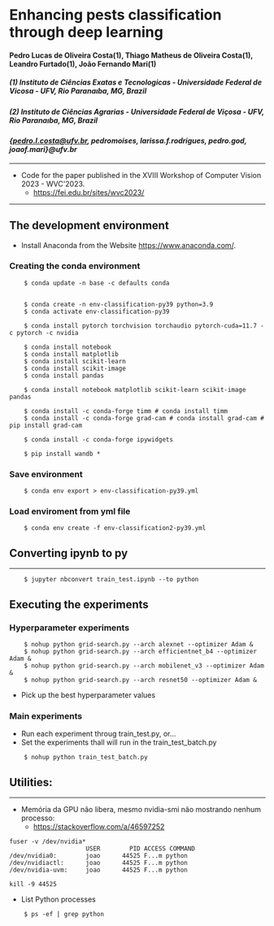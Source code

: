 # Enhancing pests classification through deep learning

#### Pedro Lucas de Oliveira Costa(1), Thiago Matheus de Oliveira Costa(1), Leandro Furtado(1), João Fernando Mari(1)

##### (1) Instituto de Ciências Exatas e Tecnologicas - Universidade Federal de Vicosa - UFV, Rio Paranaıba, MG, Brazil
##### (2) Instituto de Ciências Agrarias - Universidade Federal de Viçosa - UFV, Rio Paranaıba, MG, Brazil

#### *{pedro.l.costa@ufv.br, pedromoises, larissa.f.rodrigues, pedro.god, joaof.mari}@ufv.br*
---

* Code for the paper published in the XVIII Workshop of Computer Vision 2023 - WVC'2023.
    * https://fei.edu.br/sites/wvc2023/
---

## The development environment

* Install Anaconda from the Website https://www.anaconda.com/.

### Creating the conda environment
```
    $ conda update -n base -c defaults conda

    
    $ conda create -n env-classification-py39 python=3.9
    $ conda activate env-classification-py39

    $ conda install pytorch torchvision torchaudio pytorch-cuda=11.7 -c pytorch -c nvidia

    $ conda install notebook
    $ conda install matplotlib
    $ conda install scikit-learn
    $ conda install scikit-image
    $ conda install pandas

    $ conda install notebook matplotlib scikit-learn scikit-image pandas 

    $ conda install -c conda-forge timm # conda install timm
    $ conda install -c conda-forge grad-cam # conda install grad-cam # pip install grad-cam

    $ conda install -c conda-forge ipywidgets

    $ pip install wandb *

```

### Save environment

```
    $ conda env export > env-classification-py39.yml
```

### Load enviroment from yml file

```
    $ conda env create -f env-classification2-py39.yml 
```

## Converting ipynb to py
---

```
    $ jupyter nbconvert train_test.ipynb --to python
```



## Executing the experiments

### Hyperparameter experiments

```
    $ nohup python grid-search.py --arch alexnet --optimizer Adam &
    $ nohup python grid-search.py --arch efficientnet_b4 --optimizer Adam &
    $ nohup python grid-search.py --arch mobilenet_v3 --optimizer Adam &
    $ nohup python grid-search.py --arch resnet50 --optimizer Adam &
```

* Pick up the best hyperparameter values

### Main experiments

* Run each experiment throug train_test.py, or...
* Set the experiments thall will run in the train_test_batch.py

```
    $ nohup python train_test_batch.py
```

## Utilities:
---

* Memória da GPU não libera, mesmo nvidia-smi não mostrando nenhum processo:
    * https://stackoverflow.com/a/46597252

```
fuser -v /dev/nvidia*
                     USER        PID ACCESS COMMAND
/dev/nvidia0:        joao      44525 F...m python
/dev/nvidiactl:      joao      44525 F...m python
/dev/nvidia-uvm:     joao      44525 F...m python

kill -9 44525
```

* List Python processes
```
    $ ps -ef | grep python
```
